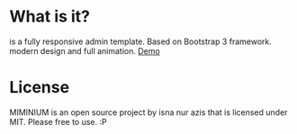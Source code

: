 # What is it?
is a fully responsive admin template. Based on Bootstrap 3 framework. modern design and full animation.
[Demo](http://miminium.codesa.ga)

# License
MIMINIUM is an open source project by isna nur azis that is licensed under MIT. Please free to use. :P
